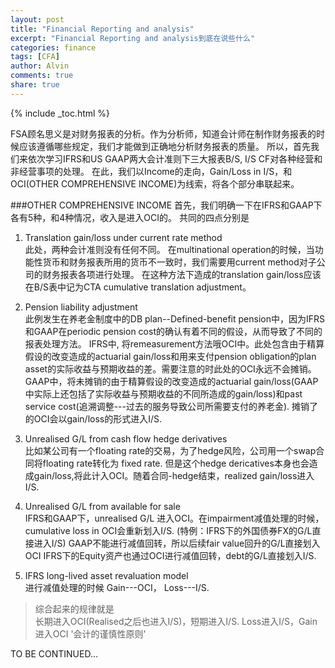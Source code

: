 ```yaml
---
layout: post
title: "Financial Reporting and analysis"
excerpt: "Financial Reporting and analysis到底在说些什么"
categories: finance
tags: [CFA]
author: Alvin
comments: true
share: true
---
```

{% include _toc.html %} 

FSA顾名思义是对财务报表的分析。作为分析师，知道会计师在制作财务报表的时候应该遵循哪些规定，我们才能做到正确地分析财务报表的质量。
所以，首先我们来依次学习IFRS和US GAAP两大会计准则下三大报表B/S, I/S CF对各种经营和非经营事项的处理。
在此，我们以Income的走向，Gain/Loss in I/S，和OCI(OTHER COMPREHENSIVE INCOME)为线索，将各个部分串联起来。

###OTHER COMPREHENSIVE INCOME
首先，我们明确一下在IFRS和GAAP下各有5种，和4种情况，收入是进入OCI的。
共同的四点分别是
1. Translation gain/loss under current rate method   
   此处，两种会计准则没有任何不同。
   在multinational operation的时候，当功能性货币和财务报表所用的货币不一致时，我们需要用current method对子公司的财务报表各项进行处理。
   在这种方法下造成的translation gain/loss应该在B/S表中记为CTA cumulative translation adjustment。
   
2. Pension liability adjustment   
    此例发生在养老金制度中的DB plan--Defined-benefit pension中，因为IFRS和GAAP在periodic pension cost的确认有着不同的假设，从而导致了不同的报表处理方法。
    IFRS中, 将remeasurement方法哦OCI中。此处包含由于精算假设的改变造成的actuarial gain/loss和用来支付pension obligation的plan asset的实际收益与预期收益的差。需要注意的时此处的OCI永远不会摊销。
    GAAP中，将未摊销的由于精算假设的改变造成的actuarial gain/loss(GAAP中实际上还包括了实际收益与预期收益的不同所造成的gain/loss)和past service cost(追溯调整---过去的服务导致公司所需要支付的养老金).
    摊销了的OCI会以gain/loss的形式进入I/S.
    
3. Unrealised G/L from cash flow hedge derivatives    
	比如某公司有一个floating rate的交易，为了hedge风险，公司用一个swap合同将floating rate转化为 fixed rate.
	但是这个hedge dericatives本身也会造成gain/loss,将此计入OCI。随着合同-hedge结束，realized gain/loss进入I/S.
	
4. Unrealised G/L from available for sale    
    IFRS和GAAP下，unrealised G/L 进入OCI。在impairment减值处理的时候，cumulative loss in OCI会重新划入I/S.
    (特例：IFRS下的外国债券FX的G/L直接进入I/S)
  GAAP不能进行减值回转，所以后续fair value回升的G/L直接划入OCI
  IFRS下的Equity资产也通过OCI进行减值回转，debt的G/L直接划入I/S.
  
5. IFRS long-lived asset revaluation model    
    进行减值处理的时候 Gain---OCI， Loss---I/S.   
    
    
> 综合起来的规律就是    
长期进入OCI(Realised之后也进入I/S)，短期进入I/S.
Loss进入I/S，Gain进入OCI '会计的谨慎性原则'



TO BE CONTINUED...  


<!-- 多说评论框 start -->
<div class="ds-thread" data-thread-key="CFA-FSA" data-title="CFA-FSA" ></div>
<!-- 多说评论框 end -->
<!-- 多说公共JS代码 start (一个网页只需插入一次) -->
<script type="text/javascript">
var duoshuoQuery = {short_name:"goaheadalvin"};
(function() {
var ds = document.createElement('script');
ds.type = 'text/javascript';ds.async = true;
ds.src = (document.location.protocol == 'https:' ? 'https:' : 'http:') + '//static.duoshuo.com/embed.js';
ds.charset = 'UTF-8';
(document.getElementsByTagName('head')[0] 
|| document.getElementsByTagName('body')[0]).appendChild(ds);
})();
</script>
<!-- 多说公共JS代码 end -->